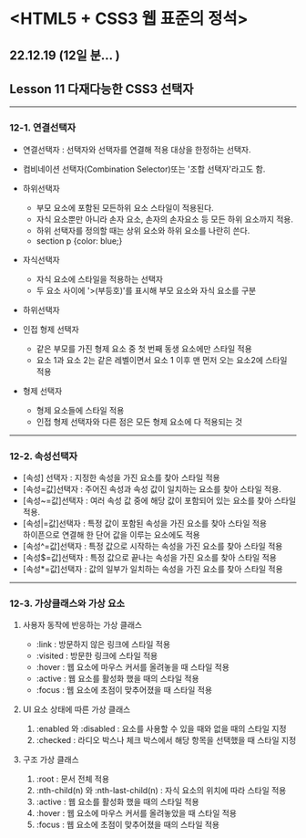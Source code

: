 # <HTML5 + CSS3 웹 표준의 정석>

## 22.12.19 (12일 분... )

## Lesson 11 다재다능한 CSS3 선택자
--------------------------------------
### 12-1. 연결선택자
* 연결선택자 : 선택자와 선택자를 연결해 적용 대상을 한정하는 선택자.
* 컴비네이션 선택자(Combination Selector)또는 '조합 선택자'라고도 함.

* 하위선택자
    + 부모 요소에 포함된 모든하위 요소 스타일이 적용된다.
    + 자식 요소뿐만 아니라 손자 요소, 손자의 손자요소 등 모든 하위 요소까지 적용.
    + 하위 선택자를 정의할 때는 상위 요소와 하위 요소를 나란히 쓴다.
    + section p {color: blue;}

* 자식선택자
    + 자식 요소에 스타일을 적용하는 선택자
    + 두 요소 사이에 '>(부등호)'를 표시해 부모 요소와 자식 요소를 구분

* 하위선택자

* 인접 형제 선택자
    + 같은 부모를 가진 형제 요소 중 첫 번째 동생 요소에만 스타일 적용
    + 요소 1과 요소 2는 같은 레벨이면서 요소 1 이후 맨 먼저 오는 요소2에 스타일 적용

* 형제 선택자
    + 형제 요소들에 스타일 적용
    + 인접 형제 선택자와 다른 점은 모든 형제 요소에 다 적용되는 것

--------------------------------------
### 12-2. 속성선택자
* [속성] 선택자 : 지정한 속성을 가진 요소를 찾아 스타일 적용
* [속성=값]선택자 : 주어진 속성과 속성 값이 일치하는 요소를 찾아 스타일 적용.
* [속성~=값]선택자 : 여러 속성 값 중에 해당 값이 포함되어 있는 요소를 찾아 스타일 적용.
* [속성|=값]선택자 : 특정 값이 포함된 속성을 가진 요소를 찾아 스타일 적용 <br> 하이픈으로 연결해 한 단어 값을 이루는 요소에도 적용
* [속성^=값]선택자 : 특정 값으로 시작하는 속성을 가진 요소를 찾아 스타일 적용
* [속성$=값]선택자 : 특정 값으로 끝나는 속성을 가진 요소를 찾아 스타일 적용
* [속성*=값]선택자 : 값의 일부가 일치하는 속성을 가진 요소를 찾아 스타일 적용
 
--------------------------------------
### 12-3. 가상클래스와 가상 요소
1. 사용자 동작에 반응하는 가상 클래스
    + :link : 방문하지 않은 링크에 스타일 적용
    + :visited : 방문한 링크에 스타일 적용
    + :hover : 웹 요소에 마우스 커서를 올려놓을 때 스타일 적용
    + :active : 웹 요소를 활성화 했을 때의 스타일 적용
    + :focus : 웹 요소에 초점이 맞추어졌을 때 스타일 적용

2. UI 요소 상태에 따른 가상 클래스
    1) :enabled 와 :disabled : 요소를 사용할 수 있을 때와 없을 때의 스타일 지정
    2) :checked : 라디오 박스나 체크 박스에서 해당 항목을 선택했을 때 스타일 지정

3. 구조 가상 클래스
    1) :root : 문서 전체 적용
    2) :nth-child(n) 와 :nth-last-child(n) : 자식 요소의 위치에 따라 스타일 적용
    3) :active : 웹 요소를 활성화 했을 때의 스타일 적용
    4) :hover : 웹 요소에 마우스 커서를 올려놓았을 때 스타일 적용
    5) :focus : 웹 요소에 초점이 맞추어졌을 때의 스타일 적용
